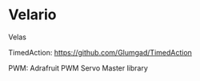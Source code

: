 # Velario
Velas

TimedAction:
https://github.com/Glumgad/TimedAction

PWM:
Adrafruit PWM Servo Master library
